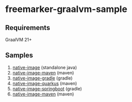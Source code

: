 # freemarker-graalvm-sample

## Requirements

GraalVM 21+

## Samples

1. [native-image](native-image/README.md) (standalone java)
2. [native-image-maven](native-image-maven/README.md) (maven)
3. [native-image-gradle](native-image-gradle/README.md) (gradle)
4. [native-image-quarkus](native-image-quarkus/README.md) (maven)
5. [native-image-springboot](native-image-springboot/README.md) (gradle)
6. [native-image-maven](native-image-maven/README.md) (maven)